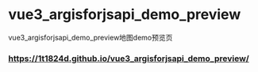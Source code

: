 # vue3_argisforjsapi_demo_preview
vue3_argisforjsapi_demo_preview地图demo预览页

### https://1t1824d.github.io/vue3_argisforjsapi_demo_preview/
